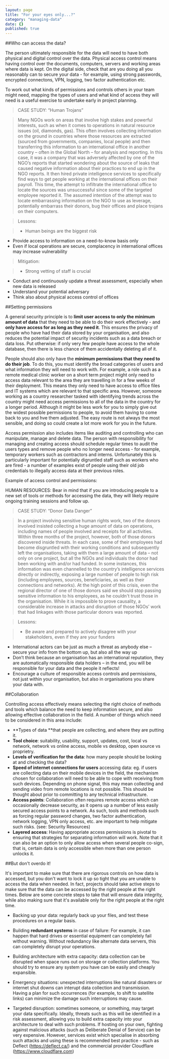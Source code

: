 ```yaml
---
layout: page
title: "For your eyes only...?"
category: "managing-data"
date: {}
published: true
---
```


##Who can access the data?

The person ultimately responsible for the data will need to have both physical and digital control over the data. Physical access control means having control over the documents, computers, servers and working areas where data is kept. On the digital side, check that are you doing all you reasonably can to secure your data - for example, using strong passwords, encrypted connectons, VPN, logging, two factor authentication etc.

To work out what kinds of permissions and controls others in your team might need, mapping the types of users and what kind of access they will need is a useful exercise to undertake early in project planning. 

>CASE STUDY: “Human Trojans”

>Many NGOs work on areas that involve high stakes and powerful interests, such as when it comes to operations in natural resource issues (oil, diamonds, gas). This often involves collecting information on the ground in countries where those resources are extracted (sourced from governments, companies, local people) and then transferring this information to an international office in another country – often in the Global North – for analysis and reporting. In this case, it was a company that was adversely affected by one of the NGO’s reports that started wondering about the source of leaks that caused negative information about their practices to end up in the NGO reports. It then hired private intelligence services to specifically find ways to get people working at the international offices on their payroll. This time, the attempt to infiltrate the international office to locate the sources was unsuccessful since some of the targeted employee reported it. The assumed intention of the attempt was to locate embarrassing information on the NGO to use as leverage, potentially embarrass their donors, bug their offices and place trojans on their computers.

>Lessons:

>- Human beings are the biggest risk
- Provide access to information on a need-to-know basis only
- Even if local operations are secure, complacency in international offices may increase vulnerability

>Mitigation:

>- Strong vetting of staff is crucial
- Conduct and continuously update a threat assessment, especially when new data is released
- Understand your potential adversary
- Think also about physical access control of offices

##Setting permissions

A general security principle is to **limit user access to only the minimum amount of data** that they need to be able to do their work effectively - and **only have access for as long as they need it**. This ensures the privacy of people who have had their data stored by your organisation, and also reduces the potential impact of security incidents such as a data breach or data loss. Put otherwise: if only very few people have access to the whole database, then there is less chance of them accidentally deleting all of it. 

People should also only have the **minimum permissions that they need to do their job**. To do this, you must identify the broad categories of users and what information they will need to work with. For example, a role such as a remote medical clinic worker on a short term project might only need to access data relevant to the area they are travelling in for a few weeks of their deployment. This means they only need to have access to office files and IT systems which are relevant to that specific area. However, someone working as a country researcher tasked with identifying trends across the country might need access permissions to all of the data in the country for a longer period. Although it might be less work for you to simply give out the widest possible permissions to people, to avoid them having to come back to you and hve them adjusted.  The easy route is not always the most sensible, and doing so could create a lot more work for you in the future. 

Access permission also includes items like auditing and controlling who can manipulate, manage and delete data. The person with responsibility for managing and creating access should schedule regular times to audit the users types and remove people who no longer need access - for example, temporary workers such as contractors and interns. Unfortunately this is particularly important for potentially digruntled staff such as workers who are fired - a number of examples exist of people using their old job credentials to illegally access data at their previous roles. 

Example of access control and permissions:

HUMAN RESOURCES: Bear in mind that if you are introducing people to a new set of tools or methods for accessing the data, they will likely require ongoing training sessions and follow up.  

>CASE STUDY: “Donor Data Danger” 

>In a project involving sensitive human rights work, two of the donors involved insisted collecting a huge amount of data on operations, including names of people involved and receipts for all activities. Within three months of the project, however, both of those donors discovered inside threats. In each case, some of their employees had become disgruntled with their working conditions and subsequently left the organisations, taking with them a large amount of data – not only on one project, but all the NGOs and individuals the donor had been working with and/or had funded. In some instances, this information was even channelled to the country’s intelligence services directly or indirectly, exposing a large number of people to high risk (including employees, sources, beneficiaries, as well as their connections and networks). At the high point of this crisis, even the regional director of one of those donors said we should stop passing sensitive information to his employees, as he couldn't trust those in the organisation. While it is impossible to prove causality, a considerable increase in attacks and disruption of those NGOs’ work that had linkages with those particular donors was reported.

>Lessons:

>- Be aware and prepared to actively disagree with your stakeholders, even if they are your funders
- International actors can be just as much a threat as anybody else – secure your info from the bottom up, but also all the way up
- Don’t think because an organisation has an international reputation, they are automatically responsible data holders – in the end, you will be responsible for your data and the people it reflects!
- Encourage a culture of responsible access controls and permissions, not just within your organisation, but also in organisations you share your data with. 

##Collaboration

Controlling access effectively means selecting the right choice of methods and tools which balance the need to keep information secure, and also allowing effective collaboration in the field. A number of things which need to be considered in this area include:

- **Types of data **that people are collecting, and where they are putting it. 
- **Tool choice**: suitability, usability, support, updates, cost, local vs network, network vs online access, mobile vs desktop, open source vs proprietry.
- **Levels of verification for the data**: how many people should be looking at and checking the data? 
- **Speed of internet connections for users** accessing data: eg. if users are collecting data on their mobile devices in the field, the mechanism chosen for collaboration will need to be able to cope with receiving from such devices. Depending on phone signal, this may mean collecting and sending video from remote locations is not possible. This should be thought about prior to committing to any technical infrastructure.  
- **Access points**: Collaboration often requires remote access which can occasionally decrease security, as it opens up a number of less easily secured access points to a network. As such, tools and methods such as forcing regular password changes, two factor authentication, network logging, VPN only access, etc. are important to help mitigate such risks. (see: Security Resources) 
- **Layered access**: Having appropriate access permissions is pivotal to ensuring that strategies for separating information will work. Note that it can also be an option to only allow access when several people co-sign, that is, certain data is only accessible when more than one person unlocks it.

##But don't overdo it! 

It's important to make sure that there are rigorous controls on how data is accessed, but you don't want to lock it up so tight that you are unable to access the data when needed. In fact, projects should take active steps to make sure that the data can be accessed by the right people at the right times. Below are some concrete steps to take that will ensure data integrity, while also making sure that it's available only for the right people at the right time. 

- Backing up your data: regularly back up your files, and test these procedures on a regular basis. 

- Building **redundant systems** in case of failure: For example, it can happen that hard drives or essential equipment can completely fail without warning. Without redundancy like alternate data servers, this can completely disrupt your operations.

- Building architecture with extra capacity: data collection can be disrupted when space runs out on storage or collection platforms. You should try to ensure any system you have can be easily and cheaply expansible.

- Emergency situations: unexpected interruptions like natural disasters or internet shut downs can interupt data collection and transmission. Having a plan for such occurrences (for example, to shift to satellite links) can minimize the damage such interruptions may cause. 

- Targeted disruption: sometimes someone, or something, may target your data specifically.  Ideally, threats such as this will be identified in a risk assessment, allowing you to build extra capacity into your architecture to deal with such problems. If hosting on your own, fighting against malicious attacks (such as Deliberate Denial of Service) can be very expensive. However, services exist which specialise in absorbing such attacks and using these is recommended best practice - such as Deflect (https://deflect.ca/) and the commercial provider Cloudflare (https://www.cloudflare.com)